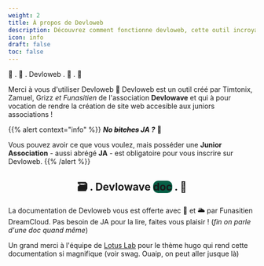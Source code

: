 ```yaml
---
weight: 2
title: À propos de Devloweb
description: Découvrez comment fonctionne devloweb, cette outil incroyable qui est vraiment super
icon: info
draft: false
toc: false
---
```

🚀 . 🧨 . Devloweb . 🧭 . 🌌

Merci à vous d'utiliser Devloweb 🧡 Devloweb est un outil créé par Timtonix, Zamuel, Grizz *et Funasitien* de l'association **Devlowave** et qui à pour vocation de rendre la création de site web accesible aux juniors associations ! 

{{% alert context="info" %}}
***No ~~bitches~~ JA ?*** 🧐

Vous pouvez avoir ce que vous voulez, mais posséder une **Junior Association** - aussi abrégé **JA** - est obligatoire pour vous inscrire sur Devloweb. 
{{% /alert %}}

<h2 style="text-align: center;">🗃 . Devlowave <span style="background-color: #065f46; border-radius: 10px;">doc</span> . 🌺</h2>

La documentation de Devloweb vous est offerte avec 💙 et 🌥 par Funasitien DreamCloud. Pas besoin de JA pour la lire, faites vous plaisir ! (*fin on parle d'une doc quand même*)

Un grand merci à l'équipe de [Lotus Lab](#) pour le thème hugo qui rend cette documentation si magnifique (voir swag. Ouaip, on peut aller jusque là)

